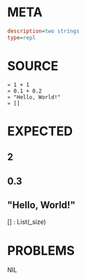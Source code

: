 # META
~~~ini
description=two strings
type=repl
~~~
# SOURCE
~~~roc
» 1 + 1
» 0.1 + 0.2
» "Hello, World!"
» []
~~~
# EXPECTED
2
---
0.3
---
"Hello, World!"
---
[] : List(_size)
# PROBLEMS
NIL
